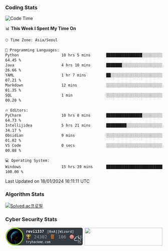 ### Coding Stats

<!--START_SECTION:waka-->
![Code Time](http://img.shields.io/badge/Code%20Time-15%20hrs%2039%20mins-blue)

📊 **This Week I Spent My Time On** 

```text
🕑︎ Time Zone: Asia/Seoul

💬 Programming Languages: 
Python                   10 hrs 5 mins       ████████████████░░░░░░░░░   64.45 % 
Java                     4 hrs 10 mins       ███████░░░░░░░░░░░░░░░░░░   26.66 % 
YAML                     1 hr 7 mins         ██░░░░░░░░░░░░░░░░░░░░░░░   07.21 % 
Markdown                 12 mins             ░░░░░░░░░░░░░░░░░░░░░░░░░   01.35 % 
SQL                      1 min               ░░░░░░░░░░░░░░░░░░░░░░░░░   00.20 % 

🔥 Editors: 
PyCharm                  10 hrs 8 mins       ████████████████░░░░░░░░░   64.73 % 
Intellijidea             5 hrs 21 mins       █████████░░░░░░░░░░░░░░░░   34.17 % 
Obsidian                 9 mins              ░░░░░░░░░░░░░░░░░░░░░░░░░   01.02 % 
VS Code                  0 secs              ░░░░░░░░░░░░░░░░░░░░░░░░░   00.08 % 

💻 Operating System: 
Windows                  15 hrs 39 mins      █████████████████████████   100.00 % 
```


 Last Updated on 18/01/2024 16:11:11 UTC
<!--END_SECTION:waka-->

### Algorithm Stats

[![Solved.ac프로필](http://mazassumnida.wtf/api/v2/generate_badge?boj=revi1337)](https://solved.ac/revi1337)

### Cyber Security Stats

[![revi1337's tryhackme stats](https://raw.githubusercontent.com/Revi1337/Revi1337/main/assets/thm_propic.png)][tryhackme]
[<img src="https://www.hackthebox.com/badge/image/1002993" width="248.01" height="57">][hackthebox]


[website]: https://revi1337.com
[tryhackme]: https://tryhackme.com/p/revi1337
[hackthebox]: https://app.hackthebox.com/profile/1002993
